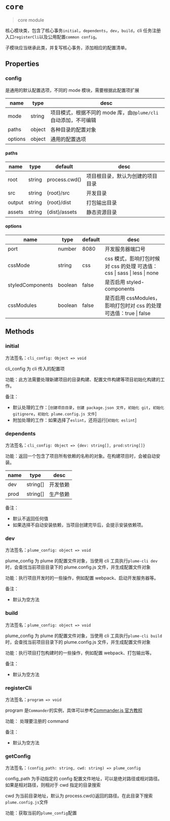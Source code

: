 # `core`

> core module

核心模块类，包含了核心事务`initial`，`dependents`，`dev`，`build`，cli 任务注册入口`registerCli`以及公用配置`common config`。

子模块应当继承此类，并复写核心事务，添加相应的配置清单。

## Properties

### config

是通用的默认配置选项，不同的 mode 模块，需要根据此配置项扩展

| name    | type   | desc                                                           |
| ------- | ------ | -------------------------------------------------------------- |
| mode    | string | 项目模式，根据不同的 mode 库，由`@plume/cli`自动添加，不可编辑 |
| paths   | object | 各种目录的配置对象                                             |
| options | object | 通用的配置选项                                                 |

#### paths

| name   | type   | default       | desc                             |
| ------ | ------ | ------------- | -------------------------------- |
| root   | string | process.cwd() | 项目根目录，默认为创建的项目目录 |
| src    | string | {root}/src    | 开发目录                         |
| output | string | {root}/dist   | 打包输出目录                     |
| assets | string | {dist}/assets | 静态资源目录                     |

#### options

| name             | type    | default | desc                                                                    |
| ---------------- | ------- | ------- | ----------------------------------------------------------------------- |
| port             | number  | 8080    | 开发服务器端口号                                                        |
| cssMode          | string  | css     | css 模式，影响打包时候对 css 的处理 可选值：css \| sass \| less \| none |
| styledComponents | boolean | false   | 是否启用 styled-components                                              |
| cssModules       | boolean | false   | 是否启用 cssModules，影响打包时对 css 的处理 可选值：true \| false      |

## Methods

### initial

方法签名：`cli_config: Object => void`

cli_config 为 cli 传入的配置项

功能：此方法需要处理新建项目的目录构建、配置文件构建等项目初始化构建的工作。

备注：

- 默认处理的工作：[`创建项目目录`，`创建 package.json 文件`，`初始化 git`，`初始化 gitignore`，`初始化 plume.config.js 文件`]
- 附加处理的工作：如果选择了`eslint`，还将运行[`初始化 eslint`]

### dependents

方法签名：`cli_config: Object => {dev: string[], prod:string[]}`

功能：返回一个包含了项目所有依赖的名称的对象。在构建项目时，会被自动安装。

| name | type     | desc     |
| ---- | -------- | -------- |
| dev  | string[] | 开发依赖 |
| prod | string[] | 生产依赖 |

备注：

- 默认不返回任何值
- 如果选择不自动安装依赖，当项目创建完毕后，会提示安装依赖项。

### dev

方法签名：`plume_config: object => void`

plume_config 为 plume 的配置文件对象，当使用 cli 工具执行`plume-cli dev`时，会查找当前项目目录下的 plume.config.js 文件，并生成配置文件对象

功能：执行项目开发时的一些操作，例如配置 webpack、启动开发服务器等。

备注：

- 默认为空方法

### build

方法签名：`plume_config: object => void`

plume_config 为 plume 的配置文件对象，当使用 cli 工具执行`plume-cli build`时，会查找当前项目目录下的 plume.config.js 文件，并生成配置文件对象

功能：执行项目打包构建时的一些操作，例如配置 webpack、打包输出等。

备注：

- 默认为空方法

### registerCli

方法签名：`program => void`

program 是`Commander`的实例，具体可以参考[Commander.js 官方教程](https://github.com/tj/commander.js)

功能： 处理要注册的 command

备注：

- 默认为空方法

### getConfig

方法签名：`(config_path: string, cwd: string) => plume_config`

config_path 为手动指定的 config 配置文件地址，可以是绝对路径或相对路径。如果是相对路径，则相对于 cwd 指定的目录搜索

cwd 为当前目录地址，默认为 process.cwd()返回的路径。在此目录下搜索`plume.config.js`文件

功能：获取当前的`plume_config`配置
